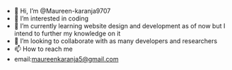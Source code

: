 - 👋 Hi, I’m @Maureen-karanja9707
- 👀 I’m interested in coding
- 🌱 I’m currently learning website design and development as of now but I intend to further my knowledge on it
- 💞️ I’m looking to collaborate with as many developers and researchers
- 📫 How to reach me
- email:maureenkaranja5@gmail.com

<!---
Maureen-karanja9707/Maureen-karanja9707 is a ✨ special ✨ repository because its `README.md` (this file) appears on your GitHub profile.
You can click the Preview link to take a look at your changes.
--->
